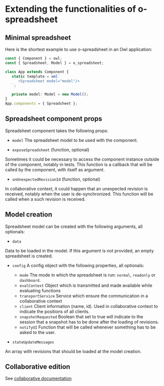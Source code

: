 # Extending the functionalities of o-spreadsheet

## Minimal spreadsheet

Here is the shortest example to use o-spreadsheet in an Owl application:

```typescript
const { Component } = owl;
const { Spreadsheet, Model } = o_spreadsheet;

class App extends Component {
   static template = xml`
      <Spreadsheet model="model"/>
   `;

   private model: Model = new Model();
}
App.components = { Spreadsheet };
```

## Spreadsheet component props

Spreadsheet component takes the following props:

- `model`
  The spreadsheet model to be used with the component.

- `exposeSpreadsheet` (function, optional)

Sometimes it could be necessary to access the component instance outside of the component, notably in tests. This function is a callback that will be called by the component, with itself as argument.

- `onUnexpectedRevisionId` (function, optional)

In collaborative context, it could happen that an unexpected revision is received, notably when the user is de-synchronized. This function will be called when a such revision is received.

## Model creation

Spreadsheet model can be created with the following arguments, all optionals:

- `data`

Data to be loaded in the model. If this argument is not provided, an empty spreadsheet is created.

- `config` A config object with the following properties, all optionals:

  - `mode` The mode in which the spreadsheet is run: `normal`, `readonly` or `dashboard`.
  - `evalContext` Object which is transmitted and made available while evaluating functions
  - `transportService` Service which ensure the communication in a collaborative context
  - `client` Client information (name, id). Used in collaborative context to indicate the positions of all clients.
  - `snapshotRequested` Boolean that set to true will indicate to the session that a snapshot has to be done after the loading of revisions.
  - `notifyUI` Function that will be called whenever something has to be asked to the user.

- `stateUpdateMessages`

An array with revisions that should be loaded at the model creation.

## Collaborative edition

See [collaborative documentation](collaborative.md)
